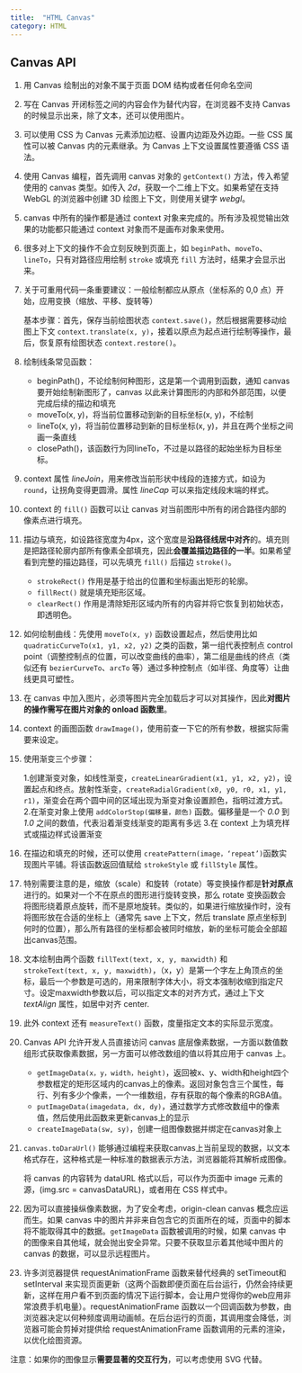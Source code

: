 ```yaml
---
title:  "HTML Canvas"
category: HTML
---
```


## Canvas API

1. 用 Canvas 绘制出的对象不属于页面 DOM 结构或者任何命名空间

2. 写在 Canvas 开闭标签之间的内容会作为替代内容，在浏览器不支持 Canvas 的时候显示出来，除了文本，还可以使用图片。

3. 可以使用 CSS 为 Canvas 元素添加边框、设置内边距及外边距。一些 CSS 属性可以被 Canvas 内的元素继承。为 Canvas 上下文设置属性要遵循 CSS 语法。

4. 使用 Canvas 编程，首先调用 canvas 对象的 `getContext()` 方法，传入希望使用的 canvas 类型。如传入 _2d_，获取一个二维上下文。如果希望在支持 WebGL 的浏览器中创建 3D 绘图上下文，则使用关键字 _webgl_。

5. canvas 中所有的操作都是通过 context 对象来完成的。所有涉及视觉输出效果的功能都只能通过 context 对象而不是画布对象来使用。

<!--more-->

6. 很多对上下文的操作不会立刻反映到页面上，如 `beginPath`、`moveTo`、`lineTo`，只有对路径应用绘制 `stroke` 或填充 `fill` 方法时，结果才会显示出来。

7. 关于可重用代码一条重要建议：一般绘制都应从原点（坐标系的 0,0 点）开始，应用变换（缩放、平移、旋转等）

    基本步骤：首先，保存当前绘图状态 `context.save()`，然后根据需要移动绘图上下文 `context.translate(x, y)`，接着以原点为起点进行绘制等操作，最后，恢复原有绘图状态 `context.restore()`。

8. 绘制线条常见函数：

    + beginPath()，不论绘制何种图形，这是第一个调用到函数，通知 canvas 要开始绘制新图形了，canvas 以此来计算图形的内部和外部范围，以便完成后续的描边和填充
    + moveTo(x, y)，将当前位置移动到新的目标坐标(x, y)，不绘制
    + lineTo(x, y)，将当前位置移动到新的目标坐标(x, y)，并且在两个坐标之间画一条直线
    + closePath()，该函数行为同lineTo，不过是以路径的起始坐标为目标坐标。

9. context 属性 _lineJoin_，用来修改当前形状中线段的连接方式，如设为 `round`，让拐角变得更圆滑。属性 _lineCap_ 可以来指定线段末端的样式。

10. context 的 `fill()` 函数可以让 canvas 对当前图形中所有的闭合路径内部的像素点进行填充。

11. 描边与填充，如设路径宽度为4px，这个宽度是**沿路径线居中对齐**的。填充则是把路径轮廓内部所有像素全部填充，因此**会覆盖描边路径的一半**。如果希望看到完整的描边路径，可以先填充 `fill()` 后描边 `stroke()`。

    + `strokeRect()` 作用是基于给出的位置和坐标画出矩形的轮廓。
    + `fillRect()` 就是填充矩形区域。
    + `clearRect()` 作用是清除矩形区域内所有的内容并将它恢复到初始状态，即透明色。

12. 如何绘制曲线：先使用 `moveTo(x, y)` 函数设置起点，然后使用比如 `quadraticCurveTo(x1, y1, x2, y2)` 之类的函数，第一组代表控制点 control point（调整控制点的位置，可以改变曲线的曲率），第二组是曲线的终点（类似还有 `bezierCurveTo`、`arcTo` 等）通过多种控制点（如半径、角度等）让曲线更具可塑性。

13. 在 canvas 中加入图片，必须等图片完全加载后才可以对其操作，因此**对图片的操作需写在图片对象的 onload 函数里**。

14. context 的画图函数 `drawImage()`，使用前查一下它的所有参数，根据实际需要来设定。

15. 使用渐变三个步骤：

    1.创建渐变对象，如线性渐变，`createLinearGradient(x1, y1, x2, y2)`，设置起点和终点。放射性渐变，`createRadialGradient(x0, y0, r0, x1, y1, r1)`，渐变会在两个圆中间的区域出现为渐变对象设置颜色，指明过渡方式。
    2.在渐变对象上使用 `addColorStop(偏移量，颜色)` 函数。偏移量是一个 _0.0_ 到 _1.0_ 之间的数值，代表沿着渐变线渐变的距离有多远
    3.在 context 上为填充样式或描边样式设置渐变

16. 在描边和填充的时候，还可以使用 `createPattern(image，‘repeat’)`函数实现图片平铺。将该函数返回值赋给 `strokeStyle` 或 `fillStyle` 属性。

17. 特别需要注意的是，缩放（scale）和旋转（rotate）等变换操作都是**针对原点**进行的。如果对一个不在原点的图形进行旋转变换，那么 rotate 变换函数会将图形绕着原点旋转，而不是原地旋转。类似的，如果进行缩放操作时，没有将图形放在合适的坐标上（通常先 save 上下文，然后 translate 原点坐标到何时的位置），那么所有路径的坐标都会被同时缩放，新的坐标可能会全部超出canvas范围。

18. 文本绘制由两个函数 `fillText(text, x, y, maxwidth)` 和 `strokeText(text, x, y, maxwidth)`，（x，y）是第一个字左上角顶点的坐标，最后一个参数是可选的，用来限制字体大小，将文本强制收缩到指定尺寸。设定maxwidth参数以后，可以指定文本的对齐方式，通过上下文 _textAlign_ 属性，如居中对齐 center.

19. 此外 context 还有 `measureText()` 函数，度量指定文本的实际显示宽度。

20. Canvas API 允许开发人员直接访问 canvas 底层像素数据，一方面以数值数组形式获取像素数据，另一方面可以修改数组的值以将其应用于 canvas 上。

    + `getImageData(x，y，width，height)`，返回被x、y、width和height四个参数框定的矩形区域内的canvas上的像素。返回对象包含三个属性，每行、列有多少个像素，一个一维数组，存有获取的每个像素的RGBA值。
    + `putImageData(imagedata, dx, dy)`，通过数学方式修改数组中的像素值，然后使用此函数来更新canvas上的显示
    + `createImageData(sw, sy)`，创建一组图像数据并绑定在canvas对象上

21. `canvas.toDaraUrl()` 能够通过编程来获取canvas上当前呈现的数据，以文本格式存在，这种格式是一种标准的数据表示方法，浏览器能将其解析成图像。

    将 canvas 的内容转为 dataURL 格式以后，可以作为页面中 image 元素的源，(img.src = canvasDataURL)，或者用在 CSS 样式中。

22. 因为可以直接操纵像素数据，为了安全考虑，origin-clean canvas 概念应运而生。如果 canvas 中的图片并非来自包含它的页面所在的域，页面中的脚本将不能取得其中的数据。`getImageData` 函数被调用的时候，如果 canvas 中的图像来自其他域，就会抛出安全异常。只要不获取显示着其他域中图片的 canvas 的数据，可以显示远程图片。

23. 许多浏览器提供 requestAnimationFrame 函数来替代经典的 setTimeout和setInterval 来实现页面更新（这两个函数即便页面在后台运行，仍然会持续更新，这样在用户看不到页面的情况下运行脚本，会让用户觉得你的web应用非常浪费手机电量）。requestAnimationFrame 函数以一个回调函数为参数，由浏览器决定以何种频度调用动画帧。在后台运行的页面，其调用度会降低，浏览器可能会剪掉对提供给 requestAnimationFrame 函数调用的元素的渲染，以优化绘图资源。

注意：如果你的图像显示**需要显著的交互行为**，可以考虑使用 SVG 代替。
